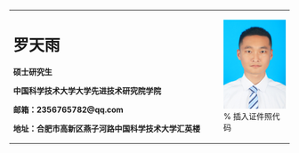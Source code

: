 <table border="0">
  <tr>
    <td width="75%">
      <h1>罗天雨</h1>
      <p><b>硕士研究生</b></p>
      <p><b>中国科学技术大学大学先进技术研究院学院</b></p>
      <p><b>邮箱：2356765782@qq.com</b></p>
      <p><b>地址：合肥市高新区燕子河路中国科学技术大学汇英楼</b></p>
    </td>
    <td width="25%">
      <img src="/罗天雨-1.jpg" width="100%">      % 插入证件照代码
    </td>
  </tr>
</table>
